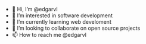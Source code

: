- 👋 Hi, I’m @edgarvl
- 👀 I’m interested in software development
- 🌱 I’m currently learning web develoment
- 💞️ I’m looking to collaborate on open source projects
- 📫 How to reach me @edgarvl

<!---
edgarvl/edgarvl is a ✨ special ✨ repository because its `README.md` (this file) appears on your GitHub profile.
You can click the Preview link to take a look at your changes.
--->
